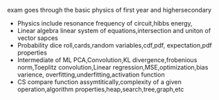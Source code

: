 exam goes through the basic physics of first year and highersecondary 
- Physics include resonance frequency of circuit,hibbs energy,
- Linear algebra linear system of equations,intersection and uniton of vector sapces
- Probability dice roll,cards,random variables,cdf,pdf, expectation,pdf properties
- Intermediate of ML PCA,Convolution,KL divergence,frobenious norm,Toeplitz convolution,Linear regression,MSE,optimization,bias varience, overfitting,underfitting,activation function
- CS  compare function assymtitically,complexity of a given operation,algorithm properties,heap,search,tree,graph,etc
